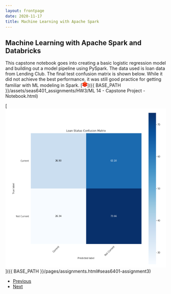 ```yaml
---
layout: frontpage
date: 2020-11-17
title: Machine Learning with Apache Spark
---
```


## Machine Learning with Apache Spark and Databricks

This capstone notebook goes into creating a basic logistic regression model and building out a model pipeline using PySpark. The data used is loan data from Lending Club. The final test confusion matrix is shown below. While it did not achieve the best performance, it was still good practice for getting familiar with ML modeling in Spark. [![databricks](../icons16/databricks-icon.png)]({{ BASE_PATH }}/assets/seas6401_assignments/HW3/ML 14 - Capstone Project - Notebook.html)

[![HW3 Final Confusion Matrix](/assets/pics/portfolio_pics/seas6401_hw3_capstone.png)]({{ BASE_PATH }}/pages/assignments.html#seas6401-assignment3)

<div class="navbar">
  <div class="navbar-inner">
      <ul class="nav">
          <li><a href="/index.html">Previous</a></li>
          <li><a href="seas6401_final_project.html">Next</a></li>
      </ul>
  </div>
</div>
